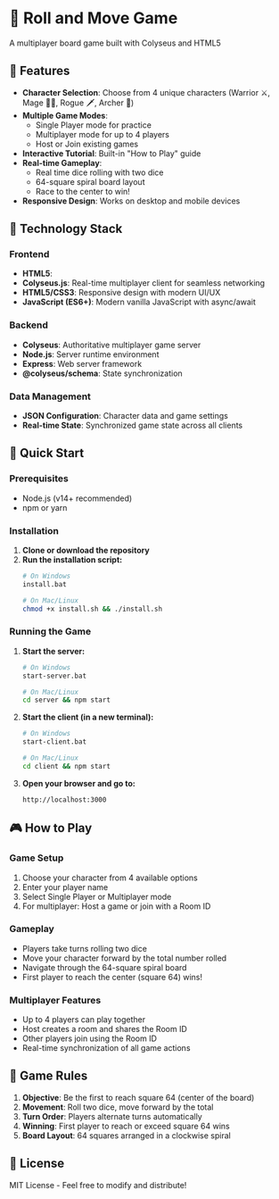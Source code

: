 # 🎲 Roll and Move Game
A multiplayer board game built with Colyseus and HTML5

## 🌟 Features
- **Character Selection**: Choose from 4 unique characters (Warrior ⚔️, Mage 🧙‍♂️, Rogue 🗡️, Archer 🏹)
- **Multiple Game Modes**: 
  - Single Player mode for practice
  - Multiplayer mode for up to 4 players
  - Host or Join existing games
- **Interactive Tutorial**: Built-in "How to Play" guide
- **Real-time Gameplay**: 
  - Real time dice rolling with two dice
  - 64-square spiral board layout
  - Race to the center to win!
- **Responsive Design**: Works on desktop and mobile devices

## 🌟 Technology Stack

### Frontend
- **HTML5**: 
- **Colyseus.js**: Real-time multiplayer client for seamless networking
- **HTML5/CSS3**: Responsive design with modern UI/UX
- **JavaScript (ES6+)**: Modern vanilla JavaScript with async/await

### Backend  
- **Colyseus**: Authoritative multiplayer game server
- **Node.js**: Server runtime environment
- **Express**: Web server framework
- **@colyseus/schema**: State synchronization

### Data Management
- **JSON Configuration**: Character data and game settings
- **Real-time State**: Synchronized game state across all clients

## 🚀 Quick Start

### Prerequisites
- Node.js (v14+ recommended)
- npm or yarn

### Installation

1. **Clone or download the repository**
2. **Run the installation script:**
   ```bash
   # On Windows
   install.bat
   
   # On Mac/Linux
   chmod +x install.sh && ./install.sh
   ```

### Running the Game

1. **Start the server:**
   ```bash
   # On Windows
   start-server.bat
   
   # On Mac/Linux  
   cd server && npm start
   ```

2. **Start the client (in a new terminal):**
   ```bash
   # On Windows
   start-client.bat
   
   # On Mac/Linux
   cd client && npm start
   ```

3. **Open your browser and go to:**
   ```
   http://localhost:3000
   ```

## 🎮 How to Play

### Game Setup
1. Choose your character from 4 available options
2. Enter your player name
3. Select Single Player or Multiplayer mode
4. For multiplayer: Host a game or join with a Room ID

### Gameplay
- Players take turns rolling two dice
- Move your character forward by the total number rolled
- Navigate through the 64-square spiral board
- First player to reach the center (square 64) wins!

### Multiplayer Features
- Up to 4 players can play together
- Host creates a room and shares the Room ID
- Other players join using the Room ID
- Real-time synchronization of all game actions

## 🎯 Game Rules

1. **Objective**: Be the first to reach square 64 (center of the board)
2. **Movement**: Roll two dice, move forward by the total
3. **Turn Order**: Players alternate turns automatically  
4. **Winning**: First player to reach or exceed square 64 wins
5. **Board Layout**: 64 squares arranged in a clockwise spiral

## 📝 License

MIT License - Feel free to modify and distribute!
